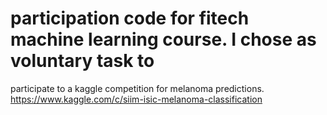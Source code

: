 # participation code for fitech machine learning course. I chose as voluntary task to 
participate to a kaggle competition for melanoma predictions.
https://www.kaggle.com/c/siim-isic-melanoma-classification

